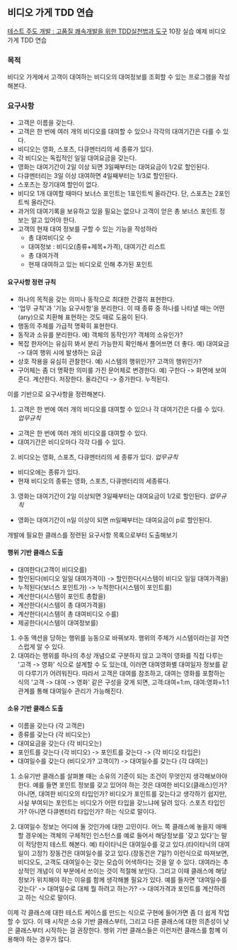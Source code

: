 ## 비디오 가게 TDD 연습
[테스트 주도 개발 : 고품질 쾌속개발을 위한 TDD실천법과 도구](http://www.yes24.com/24/goods/3908398) 10장 실습 예제 비디오 가게 TDD 연습

### 목적
비디오 가게에서 고객이 대여하는 비디오의 대여정보를 조회할 수 있는 프로그램을 작성해본다.

### 요구사항
- 고객은 이름을 갖는다.
- 고객은 한 번에 여러 개의 비디오를 대여할 수 있으나 각각의 대여기간은 다를 수 있다.
- 비디오는 영화, 스포츠, 다큐멘터리의 세 종류가 있다.
- 각 비디오는 독립적인 일일 대여요금을 갖는다.
- 영화는 대여기간이 2일 이상 되면 3일째부터는 대여요금이 1/2로 할인된다.
- 다큐멘터리는 3일 이상 대여하면 4일째부터는 1/3로 할인된다.
- 스포츠는 장기대여 할인이 없다.
- 비디오 1개 대여할 때마다 보너스 포인트는 1포인트씩 올라간다. 단, 스포츠는 2포인트씩 올라간다.
- 과거의 대여기록을 보유하고 있을 필요는 없으나 고객이 얻은 총 보너스 포인트 정보는 알고 있어야 한다.
- 고객의 현재 대여 정보를 구할 수 있는 기능을 작성하라
  - 총 대여비디오 수
  - 대여정보 : 비디오(종류+제목+가격), 대여기간 리스트
  - 총 대여가격
  - 현재 대여하고 있는 비디오로 인해 추가된 포인트


#### 요구사항 정련 규칙

>
- 하나의 목적을 갖는 의미나 동작으로 최대한 간결히 표현한다.
- '업무 규칙'과 '기능 요구사항'을 분리한다.
이 때 종류 중 하나를 나타낼 때는 어떤(any)으로 치환해 표현하는 것도 때로 도움이 된다.
- 행동의 주체를 가급적 명확히 표현한다.
- 동작과 소유를 분리한다.
예) 객체의 동작인가? 객체의 소유인가?
- 복잡 한자어는 유심히 봐서 분리 가능한지 확인해서 풀어쓰면 더 좋다.
예) 대여요금 -> 대여 행위 시에 발생하는 요금
- 상호 작용을 유심히 관찰한다.
예) 시스템의 행위인가? 고객의 행위인가?
- 구어체는 좀 더 명확한 의미를 가진 문어체로 변경한다.
예) 구한다 -> 화면에 보여준다. 계산한다. 저장한다.
  올라간다 -> 증가한다. 누적된다.


이를 기반으로 요구사항을 정련해본다.
1. 고객은 한 번에 여러 개의 비디오를 대여할 수 있으나 각 대여기간은 다를 수 있다.
*업무규칙*
  - 고객은 한 번에 여러 개의 비디오를 대여할 수 있다.
  - 대여기간은 비디오마다 각각 다를 수 있다.
2. 비디오는 영화, 스포츠, 다큐멘터리의 세 종류가 있다.
*업무규칙*
  - 비디오에는 종류가 있다.
  - 현재 비디오의 종류는 영화, 스포츠, 다큐멘터리의 세종류다.
3. 영화는 대여기간이 2일 이상되면 3일째부터는 대여요금이 1/2로 할인된다.
*업무규칙*
  - 영화는 대여기간이 n일 이상이 되면 m일째부터는 대여요금이 p로 할인된다.


개발에 필요한 클래스를 정련된 요구사항 목록으로부터 도출해보기

#### 행위 기반 클래스 도출
- 대여한다(고객이 비디오를)
- 할인된다(비디오 일일 대여가격이) -> 할인한다(시스템이 비디오 일일 대여가격을)
- 누적된다(보너스 포인트가) -> 누적한다(시스템이 포인트를)
- 계산한다(시스템이 포인트 총합을)
- 계산한다(시스템이 총 대여가격을)
- 계산한다(시스템이 총 대여비디오 수를)
- 제공한다(시스템이 대여정보를)


1. 수동 액션을 당하는 행위를 능동으로 바꿔보자. 행위의 주체가 시스템이라는걸 자연스럽게 알 수 있다.
2. 대여라는 행위를 하나의 추상 개념으로 구분하지 않고 고객이 영화를 직접 다루는 '고객 -> 영화' 식으로 설계할 수 도 있는데, 이러면 대여영화별 대여일자 정보를 같이 다루기가 어려워진다. 따라서 고객은 대여를 참조하고, 대여는 영화를 포함하는 식의 '고객 -> 대여 -> 영화' 같은 구성을 갖게 되면, 고객:대여=1:m, 대여:영화=1:1 관계를 통해 대여일수 관리가 가능해진다.

#### 소유 기반 클래스 도출
- 이름을 갖는다 (각 고객은)
- 종류를 갖는다 (각 비디오는)
- 대여요금을 갖는다 (각 비디오는)
- 포인트를 갖는다 (각 비디오) -> 포인트를 갖는다 -> (각 비디오 타입은)
- 대여일수를 갖는다 (비디오가? 고객이?) -> 대여일수를 갖는다 (각 대여는)


1. 소유기반 클래스를 살펴볼 때는 소유의 기준이 되는 조건이 무엇인지 생각해보아야 한다. 예를 들면 포인트 정보를 갖고 있어야 하는 것은 대여한 비디오(클래스)인가? 아니면, 대여한 비디오의 타입인가? 비디오가 포인트를 갖는다고 생각하기 쉽지만, 사실 부여되는 포인트는 비디오가 어떤 타입을 갖느냐에 달려 있다. 스포츠 타입인가? 아니면 다큐멘터리 타입인가? 하는 식으로 말이다.

2. 대여일수 정보는 어디에 둘 것인가에 대한 고민이다. 어느 쪽 클래스에 놓을지 애매할 경우에는 객체의 구체적인 인스턴스를 예로 들어서 해당정보를 '갖고 있다'는 말이 적당한지 테스트 해본다.
예) 타이타닉은 대여일수를 갖고 있다.(타이타닉의 대여일이 고정?)
   장동건은 대여일수를 갖고 있다.(장동건은 7일?)
이런식으로 따져보면, 비디오도, 고객도 대여일수는 갖는 모습이 어색하다는 것을 알 수 있다. 대여라는 추상적인 개념이 이 부분에서 쓰이는 것이 적절해 보인다. 그리고 이때 클래스에 해당 정보가 위치해야 하는 이유를 함께 생각해볼 필요가 있다. 예를 들자면 '대여일수를 갖는다' -> 대여일수로 대체 뭘 하려고 하는가? -> 대여가격과 포인트를 계산하려고 하는 식으로 말이다.


이제 각 클래스에 대한 테스트 케이스를 만드는 식으로 구현에 들어가면 좀 더 쉽게 작업할 수 있다. 이 때 시작은 소유 기반 클래스부터, 그리고 다른 클래스에 대한 의존성이 낮은 클래스부터 시작하는 걸 권장한다. 행위 기반 클래스들은 이런저런 클래스를 함꼐 이용해야 하는 경우가 많다. 
